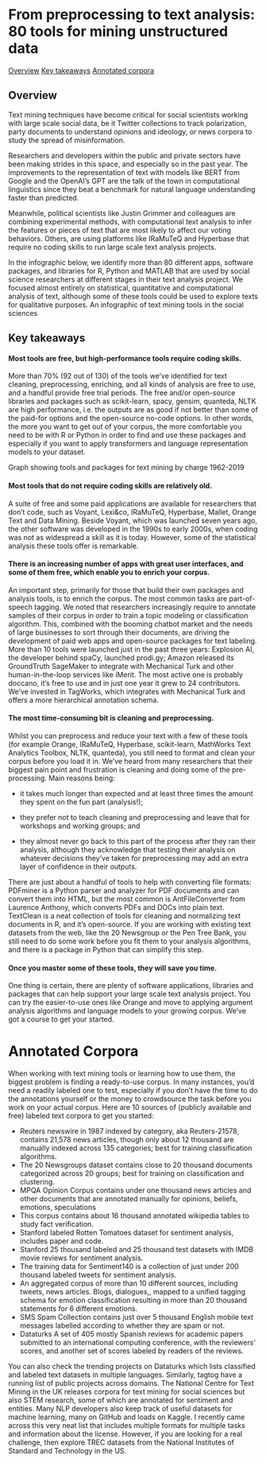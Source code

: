 # From preprocessing to text analysis: 80 tools for mining unstructured data

[Overview](#overview)
[Key takeaways](#key-takeaways)
[Annotated corpora](#annotated-corpora)

## Overview

Text mining techniques have become critical for social scientists working with large scale social data, be it Twitter collections to track polarization, party documents to understand opinions and ideology, or news corpora to study the spread of misinformation.

Researchers and developers within the public and private sectors have been making strides in this space, and especially so in the past year. The improvements to the representation of text with models like BERT from Google and the OpenAI’s GPT are the talk of the town in computational linguistics since they beat a benchmark for natural language understanding faster than predicted. 

Meanwhile, political scientists like Justin Grimmer and colleagues are combining experimental methods, with computational text analysis to infer the features or pieces of text that are most likely to affect our voting behaviors. Others, are using platforms like IRaMuTeQ and Hyperbase that require no coding skills to run large scale text analysis projects.

In the infographic below, we identify more than 80 different apps, software packages, and libraries for R, Python and MATLAB that are used by social science researchers at different stages in their text analysis project. We focused almost entirely on statistical, quantitative and computational analysis of text, although some of these tools could be used to explore texts for qualitative purposes.
An infographic of text mining tools in the social sciences


## Key takeaways

#### Most tools are free, but high-performance tools require coding skills.

More than 70% (92 out of 130) of the tools we’ve identified for text cleaning, preprocessing, enriching, and all kinds of analysis are free to use, and a handful provide free trial periods. The free and/or open-source libraries and packages such as scikit-learn, spacy, gensim, quanteda, NLTK are high performance, i.e. the outputs are as good if not better than some of the paid-for options and the open-source no-code options. In other words, the more you want to get out of your corpus, the more comfortable you need to be with R or Python in order to find and use these packages and especially if you want to apply transformers and language representation models to your dataset. 

Graph showing tools and packages for text mining by charge 1962-2019

#### Most tools that do not require coding skills are relatively old.

A suite of free and some paid applications are available for researchers that don’t code, such as Voyant, Lexi&co, IRaMuTeQ, Hyperbase, Mallet, Orange Text and Data Mining. Beside Voyant, which was launched seven years ago, the other software was developed in the 1990s to early 2000s, when coding was not as widespread a skill as it is today. However, some of the statistical analysis these tools offer is remarkable. 

#### There is an increasing number of apps with great user interfaces, and some of them free, which enable you to enrich your corpus.

An important step, primarily for those that build their own packages and analysis tools, is to enrich the corpus. The most common tasks are part-of-speech tagging. We noted that researchers increasingly require to annotate samples of their corpus in order to train a topic modeling or classification algorithm. This, combined with the booming chatbot market and the needs of large businesses to sort through their documents, are driving the development of paid web apps and open-source packages for text labeling. More than 10 tools were launched just in the past three years: Explosion AI, the developer behind spaCy, launched prodi.gy; Amazon released its GroundTruth SageMaker to integrate with Mechanical Turk and other human-in-the-loop services like iMerit. The most active one is probably doccano, it’s free to use and in just one year it grew to 24 contributors. We’ve invested in TagWorks, which integrates with Mechanical Turk and offers a more hierarchical annotation schema.

#### The most time-consuming bit is cleaning and preprocessing.

Whilst you can preprocess and reduce your text with a few of these tools (for example Orange, IRaMuTeQ, Hyperbase, scikit-learn, MathWorks Text Analytics Toolbox, NLTK, quanteda), you still need to format and clean your corpus before you load it in. We’ve heard from many researchers that their biggest pain point and frustration is cleaning and doing some of the pre-processing. Main reasons being: 

- it takes much longer than expected and at least three times the amount they spent on the fun part (analysis!);

- they prefer not to teach cleaning and preprocessing and leave that for workshops and working groups; and 

- they almost never go back to this part of the process after they ran their analysis, although they acknowledge that testing their analysis on whatever decisions they’ve taken for preprocessing may add an extra layer of confidence in their outputs.

There are just about a handful of tools to help with converting file formats: PDFminer is a Python parser and analyzer for PDF documents and can convert them into HTML, but the most common is AntFileConverter from Laurence Anthony, which converts PDFs and DOCs into plain text. TextClean is a neat collection of tools for cleaning and normalizing text documents in R, and it’s open-source. If you are working with existing text datasets from the web, like the 20 Newsgroup or the Pen Tree Bank, you still need to do some work before you fit them to your analysis algorithms, and there is a package in Python that can simplify this step.

#### Once you master some of these tools, they will save you time.

One thing is certain, there are plenty of software applications, libraries and packages that can help support your large scale text analysis project. You can try the easier-to-use ones like Orange and move to applying argument analysis algorithms and language models to your growing corpus. We’ve got a course to get your started. 


# Annotated Corpora

When working with text mining tools or learning how to use them, the biggest problem is finding a ready-to-use corpus. In many instances, you’d need a readily labeled one to test, especially if you don’t have the time to do the annotations yourself or the money to crowdsource the task before you work on your actual corpus. Here are 10 sources of (publicly available and free) labeled text corpora to get you started:
 
+ Reuters newswire in 1987 indexed by category, aka Reuters-21578, contains 21,578 news articles, though only about 12 thousand are manually indexed across 135 categories; best for training classification algorithms.
+ The 20 Newsgroups dataset contains close to 20 thousand documents categorized across 20 groups; best for training on classification and clustering.
+ MPQA Opinion Corpus contains under one thousand news articles and other documents that are annotated manually for opinions, beliefs, emotions, speculations
+ This corpus contains about 16 thousand annotated wikipedia tables to study fact verification. 
+ Stanford labeled Rotten Tomatoes dataset for sentiment analysis, includes paper and code.
+ Stanford 25 thousand labeled and 25 thousand test datasets with IMDB movie reviews for sentiment analysis.
+ The training data for Sentiment140 is a collection of just under 200 thousand labeled tweets for sentiment analysis.
+ An aggregated corpus of more than 10 different sources, including tweets, news articles. Blogs, dialogues,, mapped to a unified tagging schema for emotion classification resulting in more than 20 thousand statements for 6 different emotions.
+ SMS Spam Collection contains just over 5 thousand English mobile text messages labelled according to whether they are spam or not.
+ Dataturks A set of 405 mostly Spanish reviews for academic papers submitted to an international computing conference, with the reviewers’ scores, and another set of scores labeled by readers of the reviews.

You can also check the trending projects on Dataturks which lists classified and labeled text datasets in multiple languages. Similarly, tagtog have a running list of public projects across domains. The National Centre for Text Mining in the UK releases corpora for text mining for social sciences but also STEM research, some of which are annotated for sentiment and entities. Many NLP developers also keep track of useful datasets for machine learning, many on GitHub and loads on Kaggle. I recently came across this very neat list that includes multiple formats for multiple tasks and information about the license. However, if you are looking for a real challenge, then explore TREC datasets from the National Institutes of Standard and Technology in the US. 
